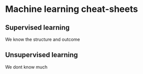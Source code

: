 # Machine learning cheat-sheets

## Supervised learning 
We know the structure and outcome

## Unsupervised learning
We dont know much
